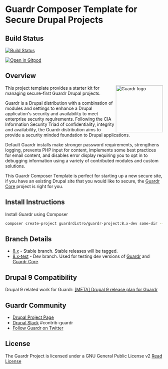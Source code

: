 # Guardr Composer Template for Secure Drupal Projects

## Build Status

[![Build Status](https://travis-ci.com/guardrdistro/guardr-project.svg?branch=8.x)](https://travis-ci.com/guardrdistro/guardr-project)

[![Open in Gitpod](https://gitpod.io/button/open-in-gitpod.svg)](https://gitpod.io/#https://github.com/guardrdistro/guardr-project)

## Overview

[<img src="https://www.drupal.org/files/styles/grid-3-2x/public/project-images/Guardr%20Logo-Vertical-Default.png"
     alt="Guardr logo" align="right" width="150px" />](https://www.drupal.org/project/guardr)

This project template provides a starter kit for managing secure-first Guardr
Drupal projects.

Guardr is a Drupal distribution with a combination of modules and settings to
enhance a Drupal application's security and availability to meet enterprise
security requirements. Following the CIA Information Security Triad of
confidentiality, integrity and availability, the Guardr distribution aims to
provide a security minded foundation to Drupal applications.

Default Guardr installs make stronger password requirements, strengthens
logging, prevents PHP input for content, implements some best practices for
email content, and disables error display requiring you to opt in to debugging
information using a variety of contributed modules and custom solutions.

This Guardr Composer Template is perfect for starting up a new secure site, if
you have an existing Drupal site that you would like to secure, the [Guardr Core](https://www.drupal.org/project/guardr_core) project is right for you.

## Install Instructions

Install Guardr using Composer

```bash
composer create-project guardrdistro/guardr-project:8.x-dev some-dir --no-interaction
```

## Branch Details

* [8.x](https://github.com/guardrdistro/guardr-project/tree/8.x) - Stable branch. Stable releases will be tagged.
* [8.x-test](https://github.com/guardrdistro/guardr-project/tree/8.x-test) - Dev branch. Used for testing dev versions of [Guardr](https://www.drupal.org/project/guardr) and [Guardr Core](https://www.drupal.org/project/guardr_core).

## Drupal 9 Compatibility

Drupal 9 related work for Guardr: [[META] Drupal 9 release plan for Guardr](https://www.drupal.org/project/guardr/issues/3107871)

## Guardr Community

* [Drupal Project Page](https://www.drupal.org/project/guardr)
* [Drupal Slack](https://www.drupal.org/slack) #contrib-guardr
* [Follow Guardr on Twitter](http://twitter.com/guardrproject)

## License

The Guardr Project is licensed under a GNU General Public License v2
[Read License](http://www.gnu.org/licenses/old-licenses/gpl-2.0.html)
